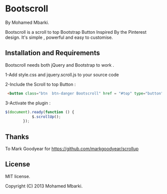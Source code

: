 Bootscroll
==========

By Mohamed Mbarki.

Bootscroll is a scroll to top Bootstrap Button Inspired By the Pinterest design. It's simple , powerful and easy to customise.


Installation and Requirements
---------

Bootscroll needs both jQuery and Bootstrap to work .

1-Add style.css and jquery.scroll.js to your source code

2-Include the Scroll to top Button : 

`````html
 <button class="btn  btn-danger Bootscroll" href = "#top" type="button"><i class="icon-arrow-up icon-white"></i>Scroll To top</button>
`````

3-Activate the plugin : 

`````javascript
$(document).ready(function () {
			$.scrollUp();
		});
`````

Thanks  
-------

To Mark Goodyear for https://github.com/markgoodyear/scrollup


License 
-------

MIT license.

Copyright (C) 2013 Mohamed Mbarki.
